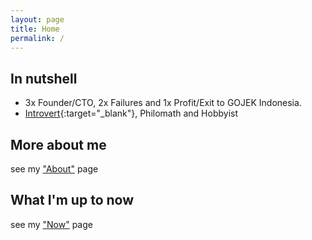 ```yaml
---
layout: page
title: Home 
permalink: /
---
```


## In nutshell 

* 3x Founder/CTO, 2x Failures and 1x Profit/Exit to GOJEK Indonesia.
* [Introvert](http://typelogic.com/intp.html){:target="_blank"}, Philomath and Hobbyist


## More about me
see my ["About"](/about) page

## What I'm up to now

see my ["Now"](/now) page
